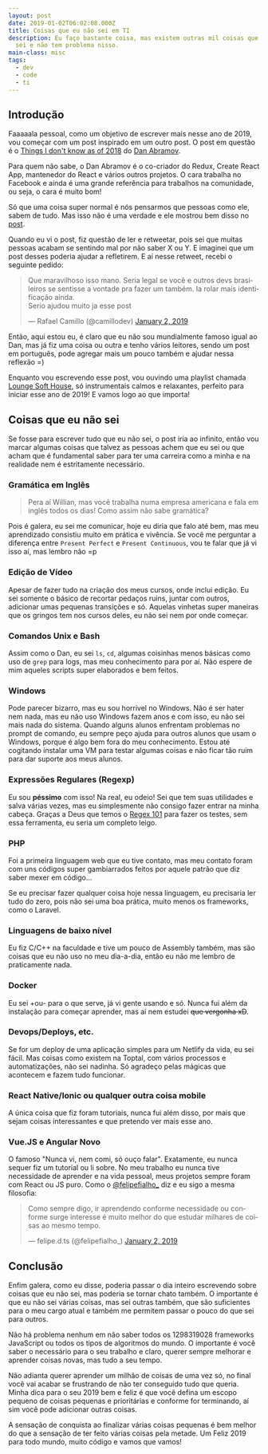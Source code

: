 ```yaml
---
layout: post
date: 2019-01-02T06:02:08.000Z
title: Coisas que eu não sei em TI
description: Eu faço bastante coisa, mas existem outras mil coisas que eu não
  sei e não tem problema nisso.
main-class: misc
tags:
  - dev
  - code
  - ti
---
```


## Introdução

Faaaaala pessoal, como um objetivo de escrever mais nesse ano de 2019, vou começar com um post inspirado em um outro post. O post em questão é o [Things I don't know as of 2018](https://overreacted.io/things-i-dont-know-as-of-2018/) do [Dan Abramov](https://twitter.com/dan_abramov).

Para quem não sabe, o Dan Abramov é o co-criador do Redux, Create React App, mantenedor do React e vários outros projetos. O cara trabalha no Facebook e ainda é uma grande referência para trabalhos na comunidade, ou seja, o cara é muito bom!

Só que uma coisa super normal é nós pensarmos que pessoas como ele, sabem de tudo. Mas isso não é uma verdade e ele mostrou bem disso no [post](https://overreacted.io/things-i-dont-know-as-of-2018/).

Quando eu vi o post, fiz questão de ler e retweetar, pois sei que muitas pessoas acabam se sentindo mal por não saber X ou Y. E imaginei que um post desses poderia ajudar a refletirem. E aí nesse retweet, recebi o seguinte pedido:

<blockquote class="twitter-tweet" data-lang="en"><p lang="pt" dir="ltr">Que maravilhoso isso mano. Seria legal se você e outros devs brasileiros se sentisse a vontade pra fazer um também. Ia rolar mais identificação ainda.<br>Serio ajudou muito ja esse post</p>&mdash; Rafael Camillo (@camillodev) <a href="https://twitter.com/camillodev/status/1080279481028366337?ref_src=twsrc%5Etfw">January 2, 2019</a></blockquote>

Então, aqui estou eu, é claro que eu não sou mundialmente famoso igual ao Dan, mas já fiz uma coisa ou outra e tenho vários leitores, sendo um post em português, pode agregar mais um pouco também e ajudar nessa reflexão =)

Enquanto vou escrevendo esse post, vou ouvindo uma playlist chamada [Lounge Soft House](https://open.spotify.com/user/spotify/playlist/37i9dQZF1DX82pCGH5USnM?si=I4-fbF6rTtmygTqDnj4JIg), só instrumentais calmos e relaxantes, perfeito para iniciar esse ano de 2019! E vamos logo ao que importa!

## Coisas que eu não sei

Se fosse para escrever tudo que eu não sei, o post iria ao infinito, então vou marcar algumas coisas que talvez as pessoas achem que eu sei ou que acham que é fundamental saber para ter uma carreira como a minha e na realidade nem é estritamente necessário.

### Gramática em Inglês

> Pera aí Willian, mas você trabalha numa empresa americana e fala em inglês todos os dias! Como assim não sabe gramática?

Pois é galera, eu sei me comunicar, hoje eu diria que falo até bem, mas meu aprendizado consistiu muito em prática e vivência. Se você me perguntar a diferença entre `Present Perfect` e `Present Continuous`, vou te falar que já vi isso aí, mas lembro não =p

### Edição de Vídeo

Apesar de fazer tudo na criação dos meus cursos, onde inclui edição. Eu sei somente o básico de recortar pedaços ruins, juntar com outros, adicionar umas pequenas transições e só. Aquelas vinhetas super maneiras que os gringos tem nos cursos deles, eu não sei nem por onde começar.

### Comandos Unix e Bash

Assim como o Dan, eu sei `ls`, `cd`, algumas coisinhas menos básicas como uso de `grep` para logs, mas meu conhecimento para por aí. Não espere de mim aqueles scripts super elaborados e bem feitos.

### Windows

Pode parecer bizarro, mas eu sou horrível no Windows. Não é ser hater nem nada, mas eu não uso Windows fazem anos e com isso, eu não sei mais nada do sistema. Quando alguns alunos enfrentam problemas no prompt de comando, eu sempre peço ajuda para outros alunos que usam o Windows, porque é algo bem fora do meu conhecimento. Estou até cogitando instalar uma VM para testar algumas coisas e não ficar tão ruim para dar suporte aos meus alunos.

### Expressões Regulares (Regexp)

Eu sou **péssimo** com isso! Na real, eu odeio! Sei que tem suas utilidades e salva várias vezes, mas eu simplesmente não consigo fazer entrar na minha cabeça. Graças a Deus que temos o [Regex 101](https://regex101.com/) para fazer os testes, sem essa ferramenta, eu seria um completo leigo.

### PHP

Foi a primeira linguagem web que eu tive contato, mas meu contato foram com uns códigos super gambiarrados feitos por aquele patrão que diz saber mexer em código...

Se eu precisar fazer qualquer coisa hoje nessa linguagem, eu precisaria ler tudo do zero, pois não sei uma boa prática, muito menos os frameworks, como o Laravel.

### Linguagens de baixo nível

Eu fiz C/C++ na faculdade e tive um pouco de Assembly também, mas são coisas que eu não uso no meu dia-a-dia, então eu não me lembro de praticamente nada.

### Docker

Eu sei +ou- para o que serve, já vi gente usando e só. Nunca fui além da instalação para começar aprender, mas aí nem estudei ~~que vergonha xD~~.

### Devops/Deploys, etc.

Se for um deploy de uma aplicação simples para um Netlify da vida, eu sei fácil. Mas coisas como existem na Toptal, com vários processos e automatizações, não sei nadinha. Só agradeço pelas mágicas que acontecem e fazem tudo funcionar.

### React Native/Ionic ou qualquer outra coisa mobile

A única coisa que fiz foram tutoriais, nunca fui além disso, por mais que sejam coisas interessantes e que pretendo ver mais esse ano.

### Vue.JS e Angular Novo

O famoso "Nunca vi, nem comi, só ouço falar". Exatamente, eu nunca sequer fiz um tutorial ou li sobre. No meu trabalho eu nunca tive necessidade de aprender e na vida pessoal, meus projetos sempre foram com React ou JS puro. Como o [@felipefialho\_](https://twitter.com/felipefialho_) diz e eu sigo a mesma filosofia:

<blockquote class="twitter-tweet" data-lang="en"><p lang="pt" dir="ltr">Como sempre digo, ir aprendendo conforme necessidade ou conforme surge interesse é muito melhor do que estudar milhares de coisas ao mesmo tempo.</p>&mdash; felipe.d.ts (@felipefialho_) <a href="https://twitter.com/felipefialho_/status/1080475270023393280?ref_src=twsrc%5Etfw">January 2, 2019</a></blockquote>

## Conclusão

Enfim galera, como eu disse, poderia passar o dia inteiro escrevendo sobre coisas que eu não sei, mas poderia se tornar chato também. O importante é que eu não sei várias coisas, mas sei outras também, que são suficientes para o meu cargo atual e também me permitem passar o pouco do que sei para outros.

Não há problema nenhum em não saber todos os 1298319028 frameworks JavaScript ou todos os tipos de algoritmos do mundo. O importante é você saber o necessário para o seu trabalho e claro, querer sempre melhorar e aprender coisas novas, mas tudo a seu tempo.

Não adianta querer aprender um milhão de coisas de uma vez só, no final você vai acabar se frustrando de não ter conseguido tudo que queria. Minha dica para o seu 2019 bem e feliz é que você defina um escopo pequeno de coisas pequenas e prioritárias e conforme for terminando, aí sim você pode adicionar outras coisas.

A sensação de conquista ao finalizar várias coisas pequenas é bem melhor do que a sensação de ter feito várias coisas pela metade. Um Feliz 2019 para todo mundo, muito código e vamos que vamos!

